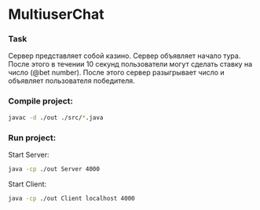 # MultiuserChat

### Task

Сервер представляет собой казино. Сервер объявляет начало тура. После этого в течении 10 секунд пользователи могут сделать ставку на число (@bet number). После этого сервер разыгрывает число и объявляет пользователя победителя.

### Compile project:

```bash
javac -d ./out ./src/*.java
```

### Run project:

Start Server:

```bash
java -cp ./out Server 4000
```

Start Client:

```bash
java -cp ./out Client localhost 4000
```
